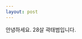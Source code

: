 ```yaml
---
layout: post
---
```

안녕하세요. 28살 곽태범입니다.
<!-- [jekyll-docs]: http://jekyllrb.com/docs/home
[jekyll-gh]:   https://github.com/jekyll/jekyll
[jekyll-talk]: https://talk.jekyllrb.com/ -->

